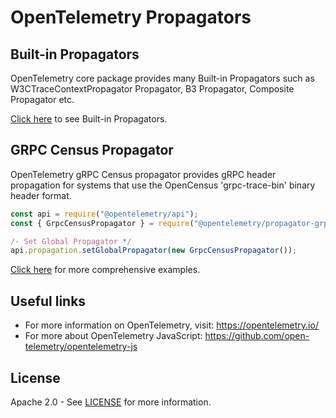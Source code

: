 # OpenTelemetry Propagators

## Built-in Propagators

OpenTelemetry core package provides many Built-in Propagators such as W3CTraceContextPropagator Propagator, B3 Propagator, Composite Propagator etc.

[Click here](https://github.com/open-telemetry/opentelemetry-js/tree/main/packages/opentelemetry-core#built-in-propagators) to see Built-in Propagators.

## GRPC Census Propagator

OpenTelemetry gRPC Census propagator provides gRPC header propagation for systems that use the OpenCensus 'grpc-trace-bin' binary header format.

```js
const api = require("@opentelemetry/api");
const { GrpcCensusPropagator } = require("@opentelemetry/propagator-grpc-census-binary");

/- Set Global Propagator */
api.propagation.setGlobalPropagator(new GrpcCensusPropagator());
```

[Click here](opentelemetry-propagator-grpc-census-binary/README.md) for more comprehensive examples.

## Useful links

- For more information on OpenTelemetry, visit: <https://opentelemetry.io/>
- For more about OpenTelemetry JavaScript: <https://github.com/open-telemetry/opentelemetry-js>

## License

Apache 2.0 - See [LICENSE][license-url] for more information.

[license-url]: https://github.com/open-telemetry/opentelemetry-js-contrib/blob/main/LICENSE
